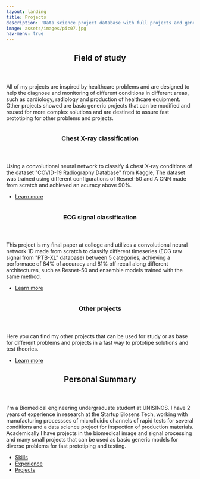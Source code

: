 ```yaml
---
layout: landing
title: Projects
description: 'Data science project database with full projects and generic models.'
image: assets/images/pic07.jpg
nav-menu: true
---
```


<!-- Main -->
<div id="main">

<!-- One -->
<section id="one">
	<div class="inner">
		<header class="major">
			<h2>Field of study</h2>
		</header>
		<p>All of my projects are inspired by healthcare problems and are designed to help the diagnose and monitoring of different conditions in different areas, such as cardiology, radiology and production of healthcare equipment. Other projects showed are basic generic projects that can be modified and reused for more complex solutions and are destined to assure fast prototiping for other problems and projects.</p>
	</div>
</section>

<!-- Two -->
<section id="two" class="spotlights">
	<section>
		<a href="https://github.com/thom01s/Chest-X-ray-Classification" class="image">
			<img src="{% link assets/images/pic08.jpg %}" alt="" data-position="center center" />
		</a>
		<div class="content">
			<div class="inner">
				<header class="major">
					<h3>Chest X-ray classification</h3>
				</header>
				<p>Using a convolutional neural network to classify 4 chest X-ray conditions of the dataset "COVID-19 Radiography Database" from Kaggle, The dataset was trained using different configurations of Resnet-50 and A CNN made from scratch and achieved an acuracy above 90%.</p>
				<ul class="actions">
					<li><a href="https://github.com/thom01s/Chest-X-ray-Classification" class="button">Learn more</a></li>
				</ul>
			</div>
		</div>
	</section>
	<section>
		<a href="https://github.com/thom01s/Heart-pathology-classification" class="image">
			<img src="{% link assets/images/pic09.jpg %}" alt="" data-position="top center" />
		</a>
		<div class="content">
			<div class="inner">
				<header class="major">
					<h3>ECG signal classification</h3>
				</header>
				<p>This project is my final paper at college and utilizes a convolutional neural network 1D made from scratch to classify different timeseries (ECG raw signal from "PTB-XL" database) between 5 categories, achieving a performace of 84% of accuracy and 81% off recall along different architectures, such as Resnet-50 and ensemble models trained with the same method.</p>
				<ul class="actions">
					<li><a href="https://github.com/thom01s/Heart-pathology-classification" class="button">Learn more</a></li>
				</ul>
			</div>
		</div>
	</section>
	<section>
		<a href="https://github.com/thom01s?tab=repositories" class="image">
			<img src="{% link assets/images/pic10.jpg %}" alt="" data-position="25% 25%" />
		</a>
		<div class="content">
			<div class="inner">
				<header class="major">
					<h3>Other projects</h3>
				</header>
				<p>Here you can find my other projects that can be used for study or as base for different problems and projects in a fast way to prototipe solutions and test theories.</p>
				<ul class="actions">
					<li><a href="https://github.com/thom01s?tab=repositories" class="button">Learn more</a></li>
				</ul>
			</div>
		</div>
	</section>
</section>
<section id="three">
	<div class="inner">
		<header class="major">
			<h2>Personal Summary</h2>
		</header>
		<p>I'm a Biomedical engineering undergraduate student at UNISINOS. I have 2 years of experience in research at the Startup Biosens Tech, working with manufacturing processses of microfluidic channels of rapid tests for several conditions and a data science project for inspection of production materials. Academically I have projects in the biomedical image and signal processing and many small projects that can be used as basic generic models for diverse problems for fast prototiping and testing.</p>
		<ul class="actions">
			<li><a href="1 - skills.html" class="button next">Skills</a></li>
			<li><a href="2 - experience.html" class="button next">Experience</a></li>
			<li><a href="3 - projects.html" class="button next">Projects</a></li>
		</ul>
	</div>
</section>

</div>
